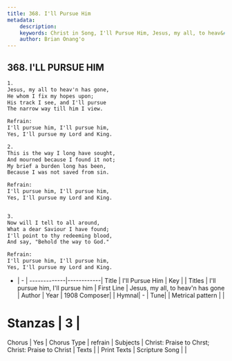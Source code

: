 ```yaml
---
title: 368. I'll Pursue Him
metadata:
    description: 
    keywords: Christ in Song, I'll Pursue Him, Jesus, my all, to heav&#039;n has gone, I'll pursue him, I'll pursue him
    author: Brian Onang'o
---
```



## 368. I'LL PURSUE HIM

```txt
1.
Jesus, my all to heav'n has gone,
He whom I fix my hopes upon;
His track I see, and I'll pursue
The narrow way till him I view.

Refrain:
I'll pursue him, I'll pursue him,
Yes, I'll pursue my Lord and King.

2.
This is the way I long have sought,
And mourned because I found it not;
My brief a burden long has been,
Because I was not saved from sin. 

Refrain:
I'll pursue him, I'll pursue him,
Yes, I'll pursue my Lord and King.


3.
Now will I tell to all around,
What a dear Saviour I have found;
I'll point to thy redeeming blood,
And say, "Behold the way to God." 

Refrain:
I'll pursue him, I'll pursue him,
Yes, I'll pursue my Lord and King.

```

- |   -  |
-------------|------------|
Title | I'll Pursue Him |
Key |  |
Titles | I'll pursue him, I'll pursue him |
First Line | Jesus, my all, to heav&#039;n has gone |
Author | 
Year | 1908
Composer|  |
Hymnal|  - |
Tune|  |
Metrical pattern | |
# Stanzas | 3 |
Chorus | Yes |
Chorus Type | refrain |
Subjects | Christ: Praise to Chrst; Christ: Praise to Christ |
Texts |  |
Print Texts | 
Scripture Song |  |
  
